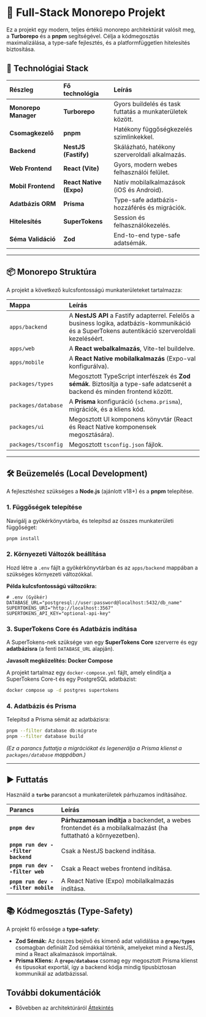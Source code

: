 # 🚀 Full-Stack Monorepo Projekt

Ez a projekt egy modern, teljes értékű monorepo architektúrát valósít meg, a **Turborepo** és a **pnpm** segítségével. Célja a kódmegosztás maximalizálása, a type-safe fejlesztés, és a platformfüggetlen hitelesítés biztosítása.

## 🌟 Technológiai Stack

| Részleg | Fő technológia | Leírás |
| :--- | :--- | :--- |
| **Monorepo Manager** | **Turborepo** | Gyors buildelés és task futtatás a munkaterületek között. |
| **Csomagkezelő** | **pnpm** | Hatékony függőségkezelés szimlinkekkel. |
| **Backend** | **NestJS (Fastify)** | Skálázható, hatékony szerveroldali alkalmazás. |
| **Web Frontend** | **React (Vite)** | Gyors, modern webes felhasználói felület. |
| **Mobil Frontend** | **React Native (Expo)** | Natív mobilalkalmazások (iOS és Android). |
| **Adatbázis ORM** | **Prisma** | Type-safe adatbázis-hozzáférés és migrációk. |
| **Hitelesítés** | **SuperTokens** | Session és felhasználókezelés. |
| **Séma Validáció** | **Zod** | End-to-end type-safe adatsémák. |

-----

## 📦 Monorepo Struktúra

A projekt a következő kulcsfontosságú munkaterületeket tartalmazza:

| Mappa | Leírás |
| :--- | :--- |
| `apps/backend` | A **NestJS API** a Fastify adapterrel. Felelős a business logika, adatbázis-kommunikáció és a SuperTokens autentikáció szerveroldali kezeléséért. |
| `apps/web` | A **React webalkalmazás**, Vite-tel buildelve. |
| `apps/mobile` | A **React Native mobilalkalmazás** (Expo-val konfigurálva). |
| `packages/types` | Megosztott TypeScript interfészek és **Zod sémák**. Biztosítja a type-safe adatcserét a backend és minden frontend között. |
| `packages/database` | A **Prisma** konfiguráció (`schema.prisma`), migrációk, és a kliens kód. |
| `packages/ui` | Megosztott UI komponens könyvtár (React és React Native komponensek megosztására). |
| `packages/tsconfig` | Megosztott `tsconfig.json` fájlok. |

-----

## 🛠️ Beüzemelés (Local Development)

A fejlesztéshez szükséges a **Node.js** (ajánlott v18+) és a **pnpm** telepítése.

### 1\. Függőségek telepítése

Navigálj a gyökérkönyvtárba, és telepítsd az összes munkaterületi függőséget:

```bash
pnpm install
```

### 2\. Környezeti Változók beállítása

Hozd létre a `.env` fájlt a gyökérkönyvtárban és az `apps/backend` mappában a szükséges környezeti változókkal.

**Példa kulcsfontosságú változókra:**

```env
# .env (Gyökér)
DATABASE_URL="postgresql://user:password@localhost:5432/db_name"
SUPERTOKENS_URI="http://localhost:3567"
SUPERTOKENS_API_KEY="optional-api-key"
```

### 3\. SuperTokens Core és Adatbázis indítása

A SuperTokens-nek szüksége van egy **SuperTokens Core** szerverre és egy **adatbázisra** (a fenti `DATABASE_URL` alapján).

**Javasolt megközelítés: Docker Compose**

A projekt tartalmaz egy `docker-compose.yml` fájlt, amely elindítja a SuperTokens Core-t és egy PostgreSQL adatbázist:

```bash
docker compose up -d postgres supertokens
```

### 4\. Adatbázis és Prisma

Telepítsd a Prisma sémát az adatbázisra:

```bash
pnpm --filter database db:migrate
pnpm --filter database build
```

*(Ez a parancs futtatja a migrációkat és legenerálja a Prisma klienst a `packages/database` mappában.)*

-----

## ▶️ Futtatás

Használd a **`turbo`** parancsot a munkaterületek párhuzamos indításához.

| Parancs | Leírás |
| :--- | :--- |
| **`pnpm dev`** | **Párhuzamosan indítja** a backendet, a webes frontendet és a mobilalkalmazást (ha futtatható a környezetben). |
| **`pnpm run dev --filter backend`** | Csak a NestJS backend indítása. |
| **`pnpm run dev --filter web`** | Csak a React webes frontend indítása. |
| **`pnpm run dev --filter mobile`** | A React Native (Expo) mobilalkalmazás indítása. |

## 📚 Kódmegosztás (Type-Safety)

A projekt fő erőssége a **type-safety**:

  * **Zod Sémák:** Az összes bejövő és kimenő adat validálása a **`@repo/types`** csomagban definiált Zod sémákkal történik, amelyeket mind a NestJS, mind a React alkalmazások importálnak.
  * **Prisma Kliens:** A **`@repo/database`** csomag egy megosztott Prisma klienst és típusokat exportál, így a backend kódja mindig típusbiztosan kommunikál az adatbázissal.

## További dokumentációk
- Bővebben az architektúráról [Áttekintés](https://github.com/20HDMI04/End-Term-Project/blob/main/documentation/overview.md)
